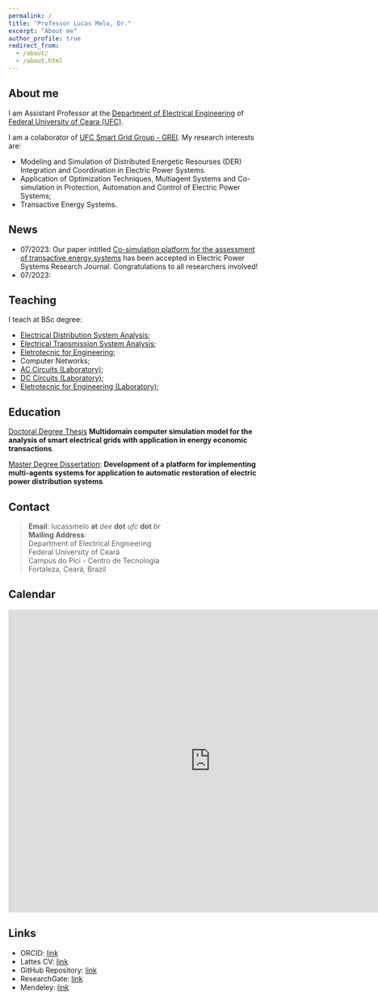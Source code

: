 ```yaml
---
permalink: /
title: "Professor Lucas Melo, Dr."
excerpt: "About me"
author_profile: true
redirect_from: 
  - /about/
  - /about.html
---
```


## About me

I am Assistant Professor at the [Department of Electrical Engineering](http://www.dee.ufc.br) of [Federal University of Ceara (UFC)](http://www.ufc.br).

I am a colaborator of [UFC Smart Grid Group - GREI](https://grei-ufc.github.io/). My research interests are:
- Modeling and Simulation of Distributed Energetic Resourses (DER) Integration and Coordination in Electric Power Systems.
- Application of Optimization Techniques, Multiagent Systems and Co-simulation in Protection, Automation and Control of Electric Power Systems;
- Transactive Energy Systems.

## News

- 07/2023: Our paper intitled [Co-simulation platform for the assessment of transactive energy systems](https://doi.org/10.1016/j.epsr.2023.109693) has been accepted in Electric Power Systems Research Journal. Congratulations to all researchers involved!
- 07/2023: 

## Teaching

I teach at BSc degree:

- [Electrical Distribution System Analysis](/teaching/DEE);
- [Electrical Transmission System Analysis](/teaching/TEE);
- [Eletrotecnic for Engineering](/teaching/EE);
- Computer Networks;
- [AC Circuits (Laboratory)](/teaching/CII-Lab);
- [DC Circuits (Laboratory)](/teaching/CI-Lab);
- [Eletrotecnic for Engineering (Laboratory)](/teaching/EE-Lab);

## Education

[Doctoral Degree Thesis](https://repositorio.ufc.br/handle/riufc/66268) **Multidomain computer simulation model for the analysis of smart electrical grids with application in energy economic transactions**.

[Master Degree Dissertation](http://www.repositorio.ufc.br/handle/riufc/13773): **Development of a platform for implementing multi-agents systems for application to automatic restoration of electric power distribution systems**.

## Contact

>**Email**: lucassmelo **at** *dee* **dot** *ufc* **dot** *br*  
**Mailing Address**:  
Department of Electrical Engineering  
Federal University of Ceará  
Campus do Pici - Centro de Tecnologia  
Fortaleza, Ceará, Brazil  

## Calendar

<iframe src="https://calendar.google.com/calendar/embed?src=lucassmelo%40dee.ufc.br&ctz=America%2FFortaleza" style="border: 0" width="800" height="600" frameborder="0" scrolling="no"></iframe>

## Links

- ORCID: [link](http://orcid.org/0000-0001-5488-6124)
- Lattes CV: [link](http://lattes.cnpq.br/7082243734904289)
- GitHub Repository: [link](https://github.com/lucassm)
- ResearchGate: [link](https://www.researchgate.net/profile/Lucas_Melo9)
- Mendeley: [link](https://www.mendeley.com/profiles/lucas--melo/)
